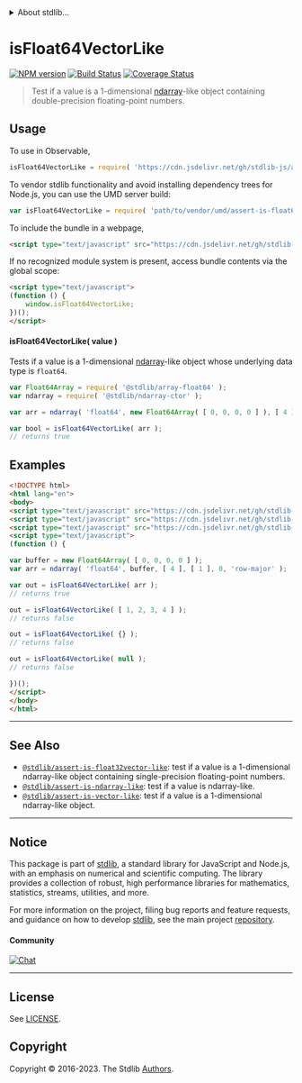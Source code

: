 <!--

@license Apache-2.0

Copyright (c) 2020 The Stdlib Authors.

Licensed under the Apache License, Version 2.0 (the "License");
you may not use this file except in compliance with the License.
You may obtain a copy of the License at

   http://www.apache.org/licenses/LICENSE-2.0

Unless required by applicable law or agreed to in writing, software
distributed under the License is distributed on an "AS IS" BASIS,
WITHOUT WARRANTIES OR CONDITIONS OF ANY KIND, either express or implied.
See the License for the specific language governing permissions and
limitations under the License.

-->


<details>
  <summary>
    About stdlib...
  </summary>
  <p>We believe in a future in which the web is a preferred environment for numerical computation. To help realize this future, we've built stdlib. stdlib is a standard library, with an emphasis on numerical and scientific computation, written in JavaScript (and C) for execution in browsers and in Node.js.</p>
  <p>The library is fully decomposable, being architected in such a way that you can swap out and mix and match APIs and functionality to cater to your exact preferences and use cases.</p>
  <p>When you use stdlib, you can be absolutely certain that you are using the most thorough, rigorous, well-written, studied, documented, tested, measured, and high-quality code out there.</p>
  <p>To join us in bringing numerical computing to the web, get started by checking us out on <a href="https://github.com/stdlib-js/stdlib">GitHub</a>, and please consider <a href="https://opencollective.com/stdlib">financially supporting stdlib</a>. We greatly appreciate your continued support!</p>
</details>

# isFloat64VectorLike

[![NPM version][npm-image]][npm-url] [![Build Status][test-image]][test-url] [![Coverage Status][coverage-image]][coverage-url] <!-- [![dependencies][dependencies-image]][dependencies-url] -->

> Test if a value is a 1-dimensional [ndarray][@stdlib/ndarray/ctor]-like object containing double-precision floating-point numbers.



<section class="usage">

## Usage

To use in Observable,

```javascript
isFloat64VectorLike = require( 'https://cdn.jsdelivr.net/gh/stdlib-js/assert-is-float64vector-like@v0.1.0-umd/browser.js' )
```

To vendor stdlib functionality and avoid installing dependency trees for Node.js, you can use the UMD server build:

```javascript
var isFloat64VectorLike = require( 'path/to/vendor/umd/assert-is-float64vector-like/index.js' )
```

To include the bundle in a webpage,

```html
<script type="text/javascript" src="https://cdn.jsdelivr.net/gh/stdlib-js/assert-is-float64vector-like@v0.1.0-umd/browser.js"></script>
```

If no recognized module system is present, access bundle contents via the global scope:

```html
<script type="text/javascript">
(function () {
    window.isFloat64VectorLike;
})();
</script>
```

#### isFloat64VectorLike( value )

Tests if a value is a 1-dimensional [ndarray][@stdlib/ndarray/ctor]-like object whose underlying data type is `float64`.

```javascript
var Float64Array = require( '@stdlib/array-float64' );
var ndarray = require( '@stdlib/ndarray-ctor' );

var arr = ndarray( 'float64', new Float64Array( [ 0, 0, 0, 0 ] ), [ 4 ], [ 1 ], 0, 'row-major' );

var bool = isFloat64VectorLike( arr );
// returns true
```

</section>

<!-- /.usage -->

<section class="examples">

## Examples

<!-- eslint no-undef: "error" -->

```html
<!DOCTYPE html>
<html lang="en">
<body>
<script type="text/javascript" src="https://cdn.jsdelivr.net/gh/stdlib-js/ndarray-ctor@umd/browser.js"></script>
<script type="text/javascript" src="https://cdn.jsdelivr.net/gh/stdlib-js/array-float64@umd/browser.js"></script>
<script type="text/javascript" src="https://cdn.jsdelivr.net/gh/stdlib-js/assert-is-float64vector-like@v0.1.0-umd/browser.js"></script>
<script type="text/javascript">
(function () {

var buffer = new Float64Array( [ 0, 0, 0, 0 ] );
var arr = ndarray( 'float64', buffer, [ 4 ], [ 1 ], 0, 'row-major' );

var out = isFloat64VectorLike( arr );
// returns true

out = isFloat64VectorLike( [ 1, 2, 3, 4 ] );
// returns false

out = isFloat64VectorLike( {} );
// returns false

out = isFloat64VectorLike( null );
// returns false

})();
</script>
</body>
</html>
```

</section>

<!-- /.examples -->

<!-- Section for related `stdlib` packages. Do not manually edit this section, as it is automatically populated. -->

<section class="related">

* * *

## See Also

-   <span class="package-name">[`@stdlib/assert-is-float32vector-like`][@stdlib/assert/is-float32vector-like]</span><span class="delimiter">: </span><span class="description">test if a value is a 1-dimensional ndarray-like object containing single-precision floating-point numbers.</span>
-   <span class="package-name">[`@stdlib/assert-is-ndarray-like`][@stdlib/assert/is-ndarray-like]</span><span class="delimiter">: </span><span class="description">test if a value is ndarray-like.</span>
-   <span class="package-name">[`@stdlib/assert-is-vector-like`][@stdlib/assert/is-vector-like]</span><span class="delimiter">: </span><span class="description">test if a value is a 1-dimensional ndarray-like object.</span>

</section>

<!-- /.related -->

<!-- Section for all links. Make sure to keep an empty line after the `section` element and another before the `/section` close. -->


<section class="main-repo" >

* * *

## Notice

This package is part of [stdlib][stdlib], a standard library for JavaScript and Node.js, with an emphasis on numerical and scientific computing. The library provides a collection of robust, high performance libraries for mathematics, statistics, streams, utilities, and more.

For more information on the project, filing bug reports and feature requests, and guidance on how to develop [stdlib][stdlib], see the main project [repository][stdlib].

#### Community

[![Chat][chat-image]][chat-url]

---

## License

See [LICENSE][stdlib-license].


## Copyright

Copyright &copy; 2016-2023. The Stdlib [Authors][stdlib-authors].

</section>

<!-- /.stdlib -->

<!-- Section for all links. Make sure to keep an empty line after the `section` element and another before the `/section` close. -->

<section class="links">

[npm-image]: http://img.shields.io/npm/v/@stdlib/assert-is-float64vector-like.svg
[npm-url]: https://npmjs.org/package/@stdlib/assert-is-float64vector-like

[test-image]: https://github.com/stdlib-js/assert-is-float64vector-like/actions/workflows/test.yml/badge.svg?branch=v0.1.0
[test-url]: https://github.com/stdlib-js/assert-is-float64vector-like/actions/workflows/test.yml?query=branch:v0.1.0

[coverage-image]: https://img.shields.io/codecov/c/github/stdlib-js/assert-is-float64vector-like/main.svg
[coverage-url]: https://codecov.io/github/stdlib-js/assert-is-float64vector-like?branch=main

<!--

[dependencies-image]: https://img.shields.io/david/stdlib-js/assert-is-float64vector-like.svg
[dependencies-url]: https://david-dm.org/stdlib-js/assert-is-float64vector-like/main

-->

[chat-image]: https://img.shields.io/gitter/room/stdlib-js/stdlib.svg
[chat-url]: https://app.gitter.im/#/room/#stdlib-js_stdlib:gitter.im

[stdlib]: https://github.com/stdlib-js/stdlib

[stdlib-authors]: https://github.com/stdlib-js/stdlib/graphs/contributors

[umd]: https://github.com/umdjs/umd
[es-module]: https://developer.mozilla.org/en-US/docs/Web/JavaScript/Guide/Modules

[deno-url]: https://github.com/stdlib-js/assert-is-float64vector-like/tree/deno
[umd-url]: https://github.com/stdlib-js/assert-is-float64vector-like/tree/umd
[esm-url]: https://github.com/stdlib-js/assert-is-float64vector-like/tree/esm
[branches-url]: https://github.com/stdlib-js/assert-is-float64vector-like/blob/main/branches.md

[stdlib-license]: https://raw.githubusercontent.com/stdlib-js/assert-is-float64vector-like/main/LICENSE

[@stdlib/ndarray/ctor]: https://github.com/stdlib-js/ndarray-ctor/tree/umd

<!-- <related-links> -->

[@stdlib/assert/is-float32vector-like]: https://github.com/stdlib-js/assert-is-float32vector-like/tree/umd

[@stdlib/assert/is-ndarray-like]: https://github.com/stdlib-js/assert-is-ndarray-like/tree/umd

[@stdlib/assert/is-vector-like]: https://github.com/stdlib-js/assert-is-vector-like/tree/umd

<!-- </related-links> -->

</section>

<!-- /.links -->
